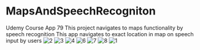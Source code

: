 # MapsAndSpeechRecogniton
Udemy Course App 79  This project navigates to maps functionality by speech recognition
This app navigates to exact location in map on speech input by users
![2](https://user-images.githubusercontent.com/34384226/50733631-fbef6100-11b6-11e9-9cdd-57aed4543a1a.png)
![3](https://user-images.githubusercontent.com/34384226/50733632-fc87f780-11b6-11e9-8b0b-d534723e4e59.png)
![4](https://user-images.githubusercontent.com/34384226/50733633-fd208e00-11b6-11e9-8a12-901d8e82fbdb.png)
![6](https://user-images.githubusercontent.com/34384226/50733634-fd208e00-11b6-11e9-8695-a3b78d47c3a9.png)
![7](https://user-images.githubusercontent.com/34384226/50733635-fd208e00-11b6-11e9-9fdd-708aa356ec59.png)
![8](https://user-images.githubusercontent.com/34384226/50733636-fdb92480-11b6-11e9-8e3e-a1ead8c9d06a.png)
![1](https://user-images.githubusercontent.com/34384226/50733637-fdb92480-11b6-11e9-9348-98c75357d85e.png)
